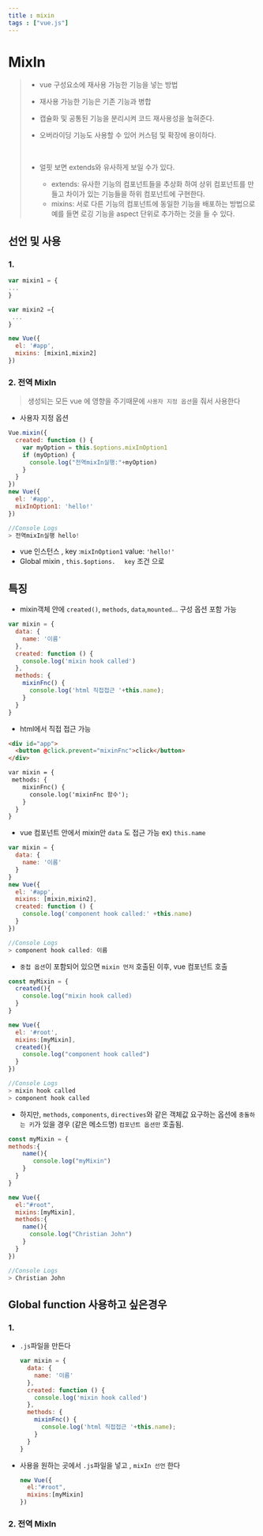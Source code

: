 ```yaml
---
title : mixin
tags : ["vue.js"]
---
```




# MixIn

> * vue 구성요소에 재사용 가능한 기능을 넣는 방법
>
> * 재사용 가능한 기능은 기존 기능과 병합 
>
> * 캡슐화 및 공통된 기능을 분리시켜 코드 재사용성을 높혀준다.
>
> * 오버라이딩 기능도 사용할 수 있어 커스텀 및 확장에 용이하다.
>
>   ​
>
> * 얼핏 보면 extends와 유사하게 보일 수가 있다.
>
>   * extends: 유사한 기능의 컴포넌트들을 추상화 하여 상위 컴포넌트를 만들고 차이가 있는 기능들을 하위 컴포넌트에 구현한다.
>   * mixins: 서로 다른 기능의 컴포넌트에 동일한 기능을 배포하는 방법으로 예를 들면 로깅 기능을 aspect 단위로 추가하는 것을 들 수 있다.



## 선언 및 사용

### 1. 

```javascript vue.js
var mixin1 = {
...
}

var mixin2 ={
 ...
}

new Vue({
  el: '#app',
  mixins: [mixin1,mixin2]
})

```

### 2. 전역 MixIn

> 생성되는 모든 vue 에 영향을 주기때문에 `사용자 지정 옵션`을 줘서 사용한다

- 사용자 지정 옵션

```javascript vue.js
Vue.mixin({
  created: function () {
    var myOption = this.$options.mixInOption1   
    if (myOption) {
      console.log("전역mixIn실행:"+myOption)
    }
  }
})
new Vue({
  el: '#app',
  mixInOption1: 'hello!'
})

//Console Logs
> 전역mixIn실행 hello!
```

- vue 인스턴스 , key :`mixInOption1` value: `'hello!'` 
- Global  mixin , `this.$options.  ` `key` 조건 으로 



## 특징

* mixin객체 안에 `created()`, `methods`, `data`,`mounted`... 구성 옵션 포함 가능

```javascript vue.js
var mixin = {
  data: {
    name: '이름'
  },
  created: function () {
    console.log('mixin hook called')
  },
  methods: {
    mixinFnc() {
      console.log('html 직접접근 '+this.name);
    }
  }
}
```



* html에서 직접 접근 가능

```html vue.js
<div id="app">
  <button @click.prevent="mixinFnc">click</button>
</div>

var mixin = {
 methods: {
    mixinFnc() {
      console.log('mixinFnc 함수');
    }
  }
}
```



* vue 컴포넌트 안에서 mixin안 `data` 도 접근 가능 ex) `this.name`  

```javascript veu.js
var mixin = {
  data: {
    name: '이름'
  }
}
new Vue({
  el: '#app',
  mixins: [mixin,mixin2],
  created: function () {
    console.log('component hook called:' +this.name)
  }
})

//Console Logs
> component hook called: 이름
```



* `중첩 옵션`이 포함되어 있으면 `mixin 먼저` 호출된 이후, vue 컴포넌트 호출

```javascript vue.js
const myMixin = {
  created(){
    console.log("mixin hook called)
  }
}

new Vue({
  el: '#root',
  mixins:[myMixin],
  created(){
    console.log("component hook called")
  }
})

//Console Logs
> mixin hook called
> component hook called
```



* 하지만, `methods`, `components`, `directives`와 같은 객체값 요구하는 옵션에 `충돌하는 키`가 있을 경우 (같은 메소드명) `컴포넌트 옵션만` 호출됨.

```javascript vue.js
const myMixin = {
methods:{
    name(){
       console.log("myMixin")
    }
  }
}

new Vue({
  el:"#root",
  mixins:[myMixin],
  methods:{
    name(){
      console.log("Christian John")
    }
  }
})

//Console Logs
> Christian John
```



## Global function 사용하고 싶은경우

### 1.

* `.js`파일을 만든다

  ```javascript mixin
  var mixin = {
    data: {
      name: '이름'
    },
    created: function () {
      console.log('mixin hook called')
    },
    methods: {
      mixinFnc() {
        console.log('html 직접접근 '+this.name);
      }
    }
  }
  ```

* 사용을 원하는 곳에서 `.js`파일을 넣고 ,  `mixIn 선언` 한다

  ```javascript vue.js
  new Vue({
    el:"#root",
    mixins:[myMixin]
  })
  ```



### 2. 전역 MixIn 